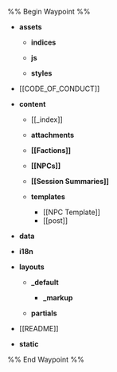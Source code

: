 %% Begin Waypoint %%
- **assets**
	- **indices**
	- **js**

	- **styles**

- [[CODE_OF_CONDUCT]]
- **content**
	- [[_index]]
	- **attachments**

	- **[[Factions]]**
	- **[[NPCs]]**
	- **[[Session Summaries]]**
	- **templates**
		- [[NPC Template]]
		- [[post]]
- **data**

- **i18n**

- **layouts**
	- **_default**
		- **_markup**

	- **partials**

- [[README]]
- **static**


%% End Waypoint %%
